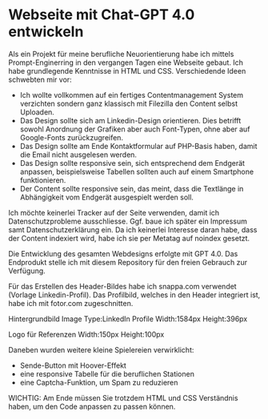 # Webseite mit Chat-GPT 4.0 entwickeln
Als ein Projekt für meine berufliche Neuorientierung habe ich mittels Prompt-Enginerring in den vergangen Tagen eine Webseite gebaut. Ich habe grundlegende Kenntnisse in HTML und CSS. Verschiedende Ideen schwebten mir vor:

- Ich wollte vollkommen auf ein fertiges Contentmanagement System verzichten sondern ganz klassisch mit Filezilla den Content selbst Uploaden.
- Das Design sollte sich am Linkedin-Design orientieren. Dies betrifft sowohl Anordnung der Grafiken aber auch Font-Typen, ohne aber auf Google-Fonts zurückzugreifen.
- Das Design sollte am Ende Kontaktformular auf PHP-Basis haben, damit die Email nicht ausgelesen werden.
- Das Design sollte responsive sein, sich entsprechend dem Endgerät anpassen, beispielsweise Tabellen sollten auch auf einem Smartphone funktionieren.
- Der Content sollte responsive sein, das meint, dass die Textlänge in Abhängigkeit vom Endgerät ausgespielt werden soll.

Ich möchte keinerlei Tracker auf der Seite verwenden, damit ich Datenschutzprobleme ausschliesse. Ggf. baue ich später ein Impressum samt Datenschutzerklärung ein. Da ich keinerlei Interesse daran habe, dass der Content indexiert wird, habe ich sie per Metatag auf noindex gesetzt.

Die Entwicklung des gesamten Webdesigns erfolgte mit GPT 4.0. Das Endprodukt stelle ich mit diesem Repository für den freien Gebrauch zur Verfügung.

Für das Erstellen des Header-Bildes habe ich snappa.com verwendet (Vorlage Linkedin-Profil). Das Profilbild, welches in den Header integriert ist, habe ich mit fotor.com zugeschnitten.

Hintergrundbild
Image Type:LinkedIn Profile
Width:1584px
Height:396px

Logo für Referenzen
Width:150px
Height:100px

Daneben wurden weitere kleine Spielereien verwirklicht:
- Sende-Button mit Hoover-Effekt
- eine responsive Tabelle für die beruflichen Stationen
- eine Captcha-Funktion, um Spam zu reduzieren


WICHTIG: Am Ende müssen Sie trotzdem HTML und CSS Verständnis haben, um den Code anpassen zu passen können.
